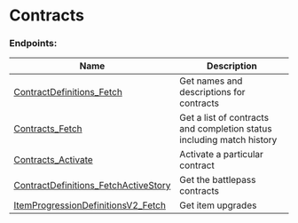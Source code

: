 <!--

This file is automatically generated!
Do not edit it directly!
See https://github.com/techchrism/valorant-api-docs/blob/trunk/contributing.md for more information.

-->

# Contracts

### Endpoints:
|Name|Description|
|---|---|
|[ContractDefinitions_Fetch](GET%20ContractDefinitions_Fetch.md)|Get names and descriptions for contracts|
|[Contracts_Fetch](GET%20Contracts_Fetch.md)|Get a list of contracts and completion status including match history|
|[Contracts_Activate](POST%20Contracts_Activate.md)|Activate a particular contract|
|[ContractDefinitions_FetchActiveStory](GET%20ContractDefinitions_FetchActiveStory.md)|Get the battlepass contracts|
|[ItemProgressionDefinitionsV2_Fetch](GET%20ItemProgressionDefinitionsV2_Fetch.md)|Get item upgrades|

